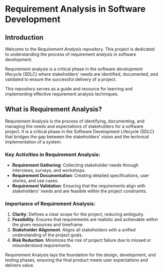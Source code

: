 # Requirement Analysis in Software Development

## Introduction

Welcome to the *Requirement Analysis* repository. This project is dedicated to understanding the process of requirement analysis in software development.

Requirement analysis is a critical phase in the software development lifecycle (SDLC) where stakeholders' needs are identified, documented, and validated to ensure the successful delivery of a project.

This repository serves as a guide and resource for learning and implementing effective requirement analysis techniques.

## What is Requirement Analysis?

Requirement Analysis is the process of identifying, documenting, and managing the needs and expectations of stakeholders for a software project. It is a critical phase in the Software Development Lifecycle (SDLC) that bridges the gap between the stakeholders' vision and the technical implementation of a system.

### Key Activities in Requirement Analysis:
- **Requirement Gathering**: Collecting stakeholder needs through interviews, surveys, and workshops.
- **Requirement Documentation**: Creating detailed specifications, user stories, and use cases.
- **Requirement Validation**: Ensuring that the requirements align with stakeholders' needs and are feasible within the project constraints.

### Importance of Requirement Analysis:
1. **Clarity**: Defines a clear scope for the project, reducing ambiguity.
2. **Feasibility**: Ensures that requirements are realistic and achievable within the given resources and timeframe.
3. **Stakeholder Alignment**: Aligns all stakeholders with a unified understanding of the project goals.
4. **Risk Reduction**: Minimizes the risk of project failure due to missed or misunderstood requirements.

Requirement Analysis lays the foundation for the design, development, and testing phases, ensuring the final product meets user expectations and delivers value.